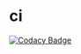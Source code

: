 # ci
[![Codacy Badge](https://api.codacy.com/project/badge/Grade/e670c80fd5a44c5b9869bce988b35975)](https://www.codacy.com/app/ci249/ci?utm_source=github.com&amp;utm_medium=referral&amp;utm_content=ci249/ci&amp;utm_campaign=Badge_Grade)
